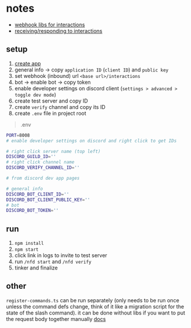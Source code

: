 # notes

- [webhook libs for interactions](https://discord.com/developers/docs/topics/community-resources#interactions)
- [receiving/responding to interactions](https://discord.com/developers/docs/interactions/receiving-and-responding#receiving-an-interaction)

## setup

1. [create app](https://discord.com/developers/applications)
2. general info -> copy `application ID` (`client ID`) and `public key`
3. set webhook (inbound) url `<base url>/interactions`
4. bot -> enable bot -> copy token
5. enable developer settings on discord client (`settings > advanced > toggle dev mode`)
6. create test server and copy ID
7. create `verify` channel and copy its ID
8. create `.env` file in project root

> .env

```sh
PORT=8008
# enable developer settings on discord and right click to get IDs

# right click server name (top left)
DISCORD_GUILD_ID=''
# right click channel name
DISCORD_VERIFY_CHANNEL_ID=''

# from discord dev app pages

# general info
DISCORD_BOT_CLIENT_ID=''
DISCORD_BOT_CLIENT_PUBLIC_KEY=''
# bot
DISCORD_BOT_TOKEN=''
```

## run

1. `npm install`
2. `npm start`
3. click link in logs to invite to test server
4. run `/nfd start` and `/nfd verify`
5. tinker and finalize

## other

`register-commands.ts` can be run separately (only needs to be run once unless the command defs change, think of it like a migration script for the state of the slash command). it can be done without libs if you want to put the request body together manually [docs](https://discord.com/developers/docs/interactions/application-commands#registering-a-command)